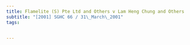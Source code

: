 ```yaml
---
title: Flamelite (S) Pte Ltd and Others v Lam Heng Chung and Others 
subtitle: "[2001] SGHC 66 / 31\_March\_2001"
tags:


---
```


